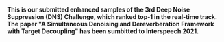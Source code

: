#### This is our submitted enhanced samples of the 3rd Deep Noise Suppression (DNS) Challenge, which ranked top-1 in the real-time track. The paper "A Simultaneous Denoising and Dereverberation Framework with Target Decoupling" has been sumbitted to Interspeech 2021.
